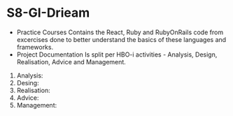 # S8-GI-Drieam

- Practice Courses
  Contains the React, Ruby and RubyOnRails code from excercises done to better understand the basics of these languages and frameworks.
- Project Documentation
  Is split per HBO-i activities - Analysis, Design, Realisation, Advice and Management.

1. Analysis:
2. Desing:
3. Realisation:
4. Advice:
5. Management:
